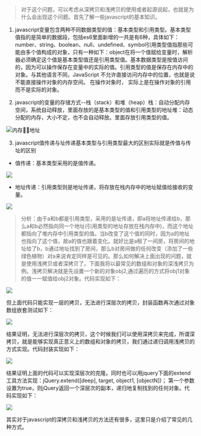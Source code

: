 > 对于这个问题，可以考虑从深拷贝和浅拷贝的使用或者起源说起，也就是为什么会出现这个问题。首先了解一些javascript的基本知识。
1. javascript变量包含两种不同数据类型的值：基本类型和引用类型。基本类型值指的是简单的数据段，包括es6里面新增的一共是有6种，具体如下：number、string、boolean、null、undefined、symbol引用类型值指那些可能由多个值构成的对象，只有一种如下：object在将一个值赋给变量时，解析器必须确定这个值是基本类型值还是引用类型值。基本数据类型是按值访问的，因为可以操作保存在变量中的实际的值。引用类型的值是保存在内存中的对象。与其他语言不同，JavaScript 不允许直接访问内存中的位置，也就是说不能直接操作对象的内存空间。 在操作对象时， 实际上是在操作对象的引用而不是实际的对象。

2. javascript的变量的存储方式--栈（stack）和堆（heap）栈：自动分配内存空间，系统自动释放，里面存放的是基本类型的值和引用类型的地址堆：动态分配的内存，大小不定，也不会自动释放。里面存放引用类型的值。

![内存地址](https://pic2.zhimg.com/50/v2-e79fc1f234a9b78d4241e3187dffa11b_hd.jpg)

3. javascript值传递与址传递基本类型与引用类型最大的区别实际就是传值与传址的区别
- 值传递：基本类型采用的是值传递。

![](https://pic4.zhimg.com/50/v2-ebc33694c4ecb5d9fbd79138a1184642_hd.jpg)

- 地址传递：引用类型则是地址传递，将存放在栈内存中的地址赋值给接收的变量。

![](https://pic1.zhimg.com/50/v2-062ee148ecaaa5f3180ce00487751f89_hd.jpg)

> 分析：由于a和b都是引用类型，采用的是址传递，即a将地址传递给b，那么a和b必然指向同一个地址(引用类型的地址存放在栈内存中)，而这个地址都指向了堆内存中引用类型的值。当b改变了这个值的同时，因为a的地址也指向了这个值，故a的值也跟着变化。就好比是a租了一间房，将房间的地址给了b，b通过地址找到了房间，那么b对房间做的任何改变（添加了一些绿色植物）对a来说肯定同样是可见的。那么如何解决上面出现的问题，就是使用浅拷贝或者深拷贝了。下面我将以最常见的数组和对象的深浅拷贝为例。浅拷贝解决就是先设置一个新的对象obj2,通过遍历的方式将obj1对象的值一一赋值给obj2对象。代码实现如下：

![](https://pic3.zhimg.com/50/v2-d37e267186e132910ba1aa02b9c31fd8_hd.jpg)

但上面代码只能实现一层的拷贝，无法进行深层次的拷贝，封装函数再次通过对象数组嵌套测试如下：

![](https://pic4.zhimg.com/50/v2-d915fd44ade57c0d9498521595bc7c34_hd.jpg)


结果证明，无法进行深层次的拷贝，这个时候我们可以使用深拷贝来完成，所谓深拷贝，就是能够实现真正意义上的数组和对象的拷贝，我们通过递归调用浅拷贝的方式实现。代码封装实现如下：

![](https://pic1.zhimg.com/50/v2-1c6c9399fc764bad4fa5e25943f0fa79_hd.jpg)


结果证明上面的代码可以实现深层次的克隆。同时也可以用jquery下面的extend工具方法实现：jQuery.extend([deep], target, object1, [objectN])；  第一个参数设置为true，则jQuery返回一个深层次的副本，递归地复制找到的任何对象。代码实现如下：

![](https://pic1.zhimg.com/50/v2-8bb83a96ac964fb532101084ff1bd36d_hd.jpg)

其实对于javascript的深拷贝和浅拷贝的方法还有很多，这里只是介绍了常见的几种方式。